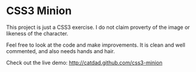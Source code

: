 CSS3 Minion
===========

This project is just a CSS3 exercise. I do not claim proverty of the image or likeness of the character.

Feel free to look at the code and make improvements. It is clean and well commented, and also needs hands and hair.

Check out the live demo: http://catdad.github.com/css3-minion
